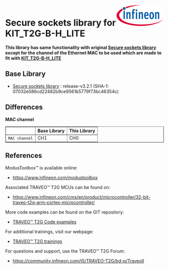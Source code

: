 ﻿<img src="./images/IFX_LOGO_600.gif" align="right" width="150"/>

# Secure sockets library for KIT_T2G-B-H_LITE
**This library has same functionality with original [Secure sockets library](https://github.com/Infineon/secure-sockets) except for the channel of the Ethernet MAC to be used which are made to fit with [KIT_T2G-B-H_LITE](https://www.infineon.com/cms/en/product/evaluation-boards/kit_t2g-b-h_lite/)**

## Base Library
- [Secure sockets library](https://github.com/Infineon/secure-sockets) : release-v3.2.1 (SHA-1: 07032e586cd22482b9ce9561b5779f73bc46354c)

## Differences

**MAC channel**
<table border="1" style="border-collapse: collapse">
<thead><tr>
<th></th><th>Base Library</th><th>This Library</th></tr></thead>
<tbody>
<tr><td><code>MAC channel</code></td><td>CH1</td><td>CH0</td></tr>
</tbody>
</table>

## References  

ModusToolbox™ is available online:
- <https://www.infineon.com/modustoolbox>

Associated TRAVEO™ T2G MCUs can be found on:
- <https://www.infineon.com/cms/en/product/microcontroller/32-bit-traveo-t2g-arm-cortex-microcontroller/>

More code examples can be found on the GIT repository:
- [TRAVEO™ T2G Code examples](https://github.com/orgs/Infineon/repositories?q=mtb-t2g-&type=all&language=&sort=)

For additional trainings, visit our webpage:  
- [TRAVEO™ T2G trainings](https://www.infineon.com/cms/en/product/microcontroller/32-bit-traveo-t2g-arm-cortex-microcontroller/32-bit-traveo-t2g-arm-cortex-for-body/traveo-t2g-cyt4bf-series/#!trainings)

For questions and support, use the TRAVEO™ T2G Forum:  
- <https://community.infineon.com/t5/TRAVEO-T2G/bd-p/TraveoII>  
